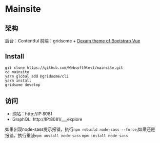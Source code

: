 # Mainsite

## 架构

后台：Contentful
前端：gridsome + [Dexam theme of Bootstrap Vue](https://themeforest.net/item/dexam-vue-saas-startup-product-landing-page/25894963)

## Install

```
git clone https://github.com/Websoft9test/mainsite.git
cd mainsite
yarn global add @gridsome/cli
yarn install
gridsome develop
```

## 访问

* 网站：http://IP:8081  
* GraphQL: http://IP:8081/___explore

如果出现node-sass提示报错，执行`npm rebuild node-sass --force`;如果还是报错，执行重装`npm unstall node-sass` `npm install node-sass`

